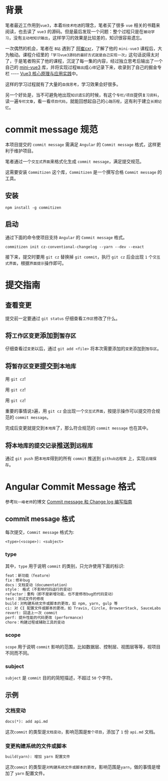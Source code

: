 # 背景

笔者最近工作用到`vue3`，本着`将技术吃透`的理念，笔者买了很多 `vue` 相关的书籍来阅读，也去读了 `vue3` 的源码。但是最后发现一个问题：整个过程只是在`被动学习`，没有`主动地知识输出`，这样学习的效果是比较差的，知识很容易遗忘。


一次偶然的机会，笔者在 `B站` 遇到了 [阿崔cxr](https://github.com/cuixiaorui)，了解了他的 `mini-vue3` 课程后，大为触动。课程介绍里的`「学习vue3源码的最好方式就是自己实现一次」`这句话说得太对了，于是笔者购买了他的课程，沉淀了每一集的内容，经过独立思考后输出了一个自己的 [mini-vue3](https://github.com/ronnycyy/mini-vue3) 库，并将实现过程`输出`成`心得`记录下来，收录到了自己的掘金专栏 ---- [Vue3 核心原理与应用实践](https://juejin.cn/column/7183261591398268988)中。

这样的学习过程就有了大量的`自我思考`，学习效果会好很多。

另一个好处是，当不可避免地出现`知识遗忘`的时候，有这个`专栏/项目`提供`复习资料`，读一遍`专栏文章`，看一看`项目代码`，就能回想起自己的`心路历程`，这有利于建立`长期记忆`。


# commit message 规范

本项目提交的 `commit message` 需满足 `Angular` 的 `Commit message` 格式，这样更利于维护项目。

笔者通过一个`交互式界面`来格式化生成 `commit message`，满足提交规范。

这需要安装 `Commitizen` 这个库，`Commitizen` 是一个撰写合格 `Commit message` 的工具。


## 安装

```shell
npm install -g commitizen
```

## 启动

通过下面的命令使项目支持 `Angular` 的 `Commit message` 格式。

```shell
commitizen init cz-conventional-changelog --yarn --dev --exact
```

接下来，提交时要用 `git cz` 替换掉 `git commit`，执行 `git cz` 后会出现 `1` 个`交互式界面`，根据`界面提示`操作即可。


# 提交指南

## 查看变更

提交前一定要通过 `git status` 仔细查看`工作区`修改了什么。

## 将`工作区变更`添加到`暂存区`

仔细查看过`变更`以后，通过 `git add <file>` 将本次需要添加的`变更`添加到`暂存区`。

## 将`暂存区变更`提交到`本地库`

用 `git cz`! 

用 `git cz`! 

用 `git cz`!

重要的事情说`3`遍，用 `git cz` 会出现一个`交互式界面`，按提示操作可以提交符合规范的 `commit message`。

完成后变更就提交到`本地库`了，那么符合规范的 `commit message` 也在其中。

## 将`本地库的提交记录`推送到`远程库`

通过 `git push` 把`本地库`得到的所有 `commit` 推送到 `github远程库` 上，实现`云端保存`。

# Angular Commit Message 格式

参考`阮一峰老师`的博文 [Commit message 和 Change log 编写指南](http://www.ruanyifeng.com/blog/2016/01/commit_message_change_log.html)


## commit message 格式

每次提交，`Commit message` 格式为:

```txt
<type>(<scope>): <subject>
```

### type

其中，`type` 用于说明 `commit` 的类别，只允许使用下面的标识:

```txt
feat：新功能（feature）
fix：修补bug
docs：文档变动（documentation）
style： 格式（不影响代码运行的变动）
refactor：重构（即不是新增功能，也不是修改bug的代码变动）
test：测试文件的修改
build：对构建系统文件或脚本的更改，如 npm, yarn, gulp 等
ci: 对 CI 配置文件或脚本的更改，如 Travis, Circle, BrowserStack, SauceLabs 等
revert: 回退上一次 commit
perf: 提升性能的代码更改 (performance)
chore：构建过程或辅助工具的变动
```

### scope

`scope` 用于说明 `commit` 影响的范围，比如数据层、控制层、视图层等等，视项目不同而不同。


### subject

`subject` 是 `commit` 目的的简短描述，不超过 `50` 个字符。


## 示例

### 文档变动

```txt
docs(*): add api.md
```

这次`commit` 的类型是`文档变动`，影响范围是`整个项目`，添加了 `1` 份 `api.md` 文档。


### 变更构建系统的文件或脚本

```txt
build(yarn): 增加 yarn 配置文件
```
这次`commit` 的类型是`对构建系统文件或脚本的更改`，影响范围是`yarn`，做的事情是增加了 `yarn` 配置文件。
